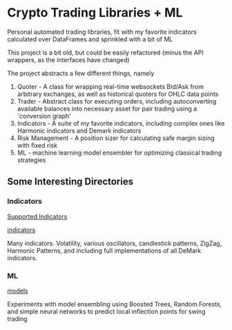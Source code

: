 # Crypto Trading Libraries + ML
Personal automated trading libraries, fit with my favorite indicators calculated over DataFrames and sprinkled with a bit of ML

This project is a bit old, but could be easily refactored (minus the API wrappers, as the interfaces have changed)

The project abstracts a few different things, namely

1. Quoter - A class for wrapping real-time websockets Bid/Ask from arbitrary exchanges, as well as historical quoters for OHLC data points
2. Trader - Abstract class for executing orders, including autoconverting available balances into necessary asset for pair trading using a 'conversion graph'
3. Indicators - A suite of my favorite indicators, including complex ones like Harmonic indicators and Demark indicators
4. Risk Management - A position sizer for calculating safe margin sizing with fixed risk
5. ML - machine learning model ensembler for optimizing classical trading strategies

## Some Interesting Directories

### Indicators

[Supported Indicators](https://github.com/pinnace/symphony-crypto-trading-libraries/blob/main/symphony/indicator_v2/indicator_registry.py)

[indicators](https://github.com/pinnace/symphony-crypto-trading-libraries/tree/main/symphony/indicator_v2)

Many indicators. Volatility, various oscillators, candlestick patterns, ZigZag, Harmonic Patterns, and including full implementations of all DeMark indicators.


### ML

[models](https://github.com/pinnace/symphony-crypto-trading-libraries/tree/main/symphony/ml)

Experiments with model ensembling using Boosted Trees, Random Forests, and simple neural networks to predict local inflection points for swing trading
